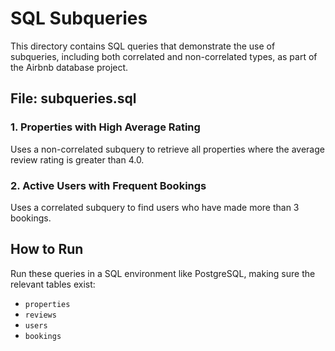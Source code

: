 # SQL Subqueries

This directory contains SQL queries that demonstrate the use of subqueries, including both correlated and non-correlated types, as part of the Airbnb database project.

## File: subqueries.sql

### 1. Properties with High Average Rating
Uses a non-correlated subquery to retrieve all properties where the average review rating is greater than 4.0.

### 2. Active Users with Frequent Bookings
Uses a correlated subquery to find users who have made more than 3 bookings.

## How to Run

Run these queries in a SQL environment like PostgreSQL, making sure the relevant tables exist:
- `properties`
- `reviews`
- `users`
- `bookings`

